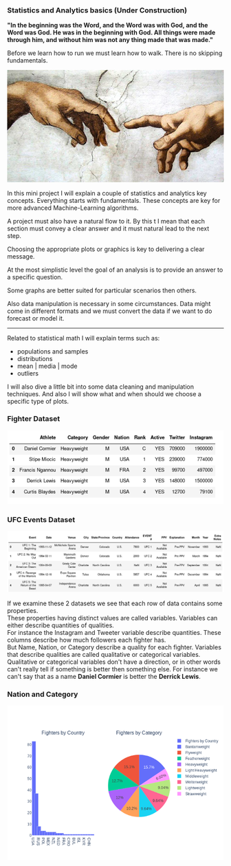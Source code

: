 ### Statistics and Analytics basics (Under Construction)

**"In the beginning was the Word, and the Word was with God, and the Word was God. He was in the beginning with God. All things were made through him, and without him was not any thing made that was made."**

Before we learn how to run we must learn how to walk. There is no skipping fundamentals.

<img src="../assets/img/chapell.jpeg" alt="Img" style="zoom:150%;" />



In this mini project I will explain a couple of statistics and analytics key concepts.  Everything starts with fundamentals. These concepts are key for more advanced Machine-Learning algorithms. 

A project must also have a natural flow to it. By this t I mean that each section must convey a clear answer and it must  natural lead to the next step.   

Choosing the appropriate plots or graphics is key to delivering a clear message.

At the most simplistic level the goal of an analysis is to provide an answer to a specific question.

Some graphs are better suited for particular scenarios then others.

Also data manipulation is necessary in some circumstances. Data might come in different formats and we must convert the data if we want to do forecast or model it.

------

Related to statistical math I will explain terms such as:

* populations and samples
* distributions
* mean | media | mode
* outliers

I will also dive a little bit into some data cleaning and manipulation techniques. And also I will show what and when should we choose a  specific type of plots.

### Fighter Dataset

<img src="../assets/img/fighter_df.png" alt="Img" style="zoom:150%;" />

### UFC Events Dataset

<img src="../assets/img/event_df.png" alt="Img" style="zoom:150%;" />



If we examine these 2 datasets we see that each row of data contains some properties.   
These properties having distinct values are called variables. Variables can either describe quantities of qualities.  
For instance the Instagram and Tweeter variable describe quantities. These columns describe  how much followers each fighter has.  
But Name, Nation, or Category describe a quality for each fighter. Variables that describe qualities are called qualitative or categorical variables.    
Qualitative or categorical variables don't have a direction, or in other words can't really tell if something is better then something else. For instance we can't say that as a name **Daniel Cormier** is better the **Derrick Lewis**.

### Nation and Category

<img src="../assets/img/first_plot.png" alt="Img" style="zoom:150%;" />